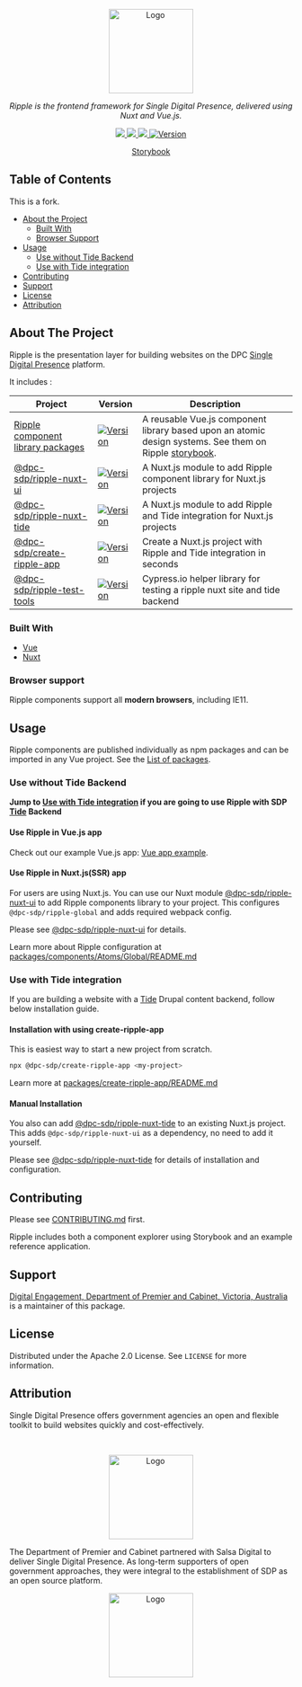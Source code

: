 <!-- PROJECT LOGO -->
<p align="center">
  <a href="https://github.com/dpc-sdp/ripple">
    <img src="docs/sdp-ripple.png" alt="Logo" height="150">
  </a>
</p>
<p align="center">
  <i>Ripple is the frontend framework for Single Digital Presence, delivered using Nuxt and Vue.js.</i>
</p>
<p align="center">
  <a href="https://circleci.com/gh/dpc-sdp/ripple/tree/master">
    <img src="https://circleci.com/gh/dpc-sdp/ripple/tree/master.svg?style=svg&circle-token=242dc8445ab25fb88fe506609fd7065cd1f78f7c">
  </a>
  <a href="https://vuejs.org">
    <img src="https://img.shields.io/badge/vue.js-2.x-green.svg?style=flat-square">
  </a>
  <a href="https://lernajs.io/">
    <img src="https://img.shields.io/badge/maintained%20with-lerna-cc00ff.svg">
  </a>
  <a href="https://www.npmjs.com/package/@dpc-sdp/ripple-global">
    <img src="https://img.shields.io/npm/v/@dpc-sdp/ripple-global.svg" alt="Version">
  </a>
</p>
<p align="center">
    <!-- <br />
    <a href="https://dpc-sdp.github.io/sdp-docs/ripple/"><strong>Documentation Site »</strong></a>
    <br />
    <br /> -->
    <a href="https://ripple.sdp.vic.gov.au/">Storybook</a>
    <!-- <a href="http://app-ripple-develop.lagoon.vicsdp.amazee.io">Reference Ripple site</a> -->
</p>

## Table of Contents

This is a fork.

* [About the Project](#about-the-project)
  * [Built With](#built-with)
  * [Browser Support](#browser-support)
* [Usage](#usage)
  * [Use without Tide Backend](#use-without-tide-backend)
  * [Use with Tide integration](#use-with-tide-integration)
* [Contributing](#contributing)
* [Support](#support)
* [License](#license)
* [Attribution](#attribution)

<!-- ABOUT THE PROJECT -->
## About The Project

Ripple is the presentation layer for building websites on the DPC [Single Digital Presence](https://www.singledigitalpresence.vic.gov.au/) platform.

It includes :

<table>
  <thead>
    <tr>
      <th>Project</th>
      <th>Version</th>
      <th>Description</th>
    </tr>
  </thead>
  <tbody>
    <tr>
      <td>
        <a href="https://github.com/dpc-sdp/ripple/blob/master/RIPPLE_COMPONENTS.md">
          Ripple component library packages
        </a>
      </td>
      <td>
        <a href="https://www.npmjs.com/package/@dpc-sdp/ripple-global">
          <img src="https://img.shields.io/npm/v/@dpc-sdp/ripple-global.svg" alt="Version">
        </a>
      </td>
      <td>
        A reusable Vue.js component library based upon an atomic design systems.
        See them on Ripple <a href="https://ripple.sdp.vic.gov.au/">storybook</a>.
      </td>
    </tr>
    <tr>
      <td>
        <a href="https://github.com/dpc-sdp/ripple/blob/master/packages/ripple-nuxt-ui">
          @dpc-sdp/ripple-nuxt-ui
        </a>
      </td>
      <td>
        <a href="https://www.npmjs.com/package/@dpc-sdp/ripple-nuxt-ui">
          <img src="https://img.shields.io/npm/v/@dpc-sdp/ripple-nuxt-ui.svg" alt="Version">
        </a>
      </td>
      <td>
        A Nuxt.js module to add Ripple component library for Nuxt.js projects
      </td>
    </tr>
    <tr>
      <td>
        <a href="https://github.com/dpc-sdp/ripple/blob/master/packages/ripple-nuxt-tide">
          @dpc-sdp/ripple-nuxt-tide
        </a>
      </td>
      <td>
        <a href="https://www.npmjs.com/package/@dpc-sdp/ripple-nuxt-tide">
          <img src="https://img.shields.io/npm/v/@dpc-sdp/ripple-nuxt-tide.svg" alt="Version">
        </a>
      </td>
      <td>
        A Nuxt.js module to add Ripple and Tide integration for Nuxt.js projects
      </td>
    </tr>
    <tr>
      <td>
        <a href="https://github.com/dpc-sdp/ripple/blob/master/packages/ripple-nuxt-ui">
          @dpc-sdp/create-ripple-app
        </a>
      </td>
      <td>
        <a href="https://www.npmjs.com/package/@dpc-sdp/create-ripple-app">
          <img src="https://img.shields.io/npm/v/@dpc-sdp/create-ripple-app" alt="Version">
        </a>
      </td>
      <td>
        Create a Nuxt.js project with Ripple and Tide integration in seconds
      </td>
    </tr>
    <tr>
      <td>
        <a href="https://github.com/dpc-sdp/ripple/blob/master/packages/ripple-test-tools">
          @dpc-sdp/ripple-test-tools
        </a>
      </td>
      <td>
        <a href="https://www.npmjs.com/package/@dpc-sdp/ripple-test-tools">
          <img src="https://img.shields.io/npm/v/@dpc-sdp/ripple-test-tools" alt="Version">
        </a>
      </td>
      <td>
        Cypress.io helper library for testing a ripple nuxt site and tide backend
      </td>
    </tr>

  </tbody>
</table>

### Built With

* [Vue](https://vuejs.org/)
* [Nuxt](https://nuxtjs.org)

### Browser support

Ripple components support all **modern browsers**, including IE11.

## Usage

Ripple components are published individually as npm packages and can be imported in any Vue project. See the [List of packages](https://github.com/dpc-sdp/ripple/blob/master/RIPPLE_COMPONENTS.md).

### Use without Tide Backend

**Jump to [Use with Tide integration](#use-with-tide-integration) if you are going to use Ripple with SDP [Tide](https://github.com/dpc-sdp/tide) Backend**

#### Use Ripple in Vue.js app

Check out our example Vue.js app: [Vue app example](https://github.com/dpc-sdp/ripple/tree/master/examples/vue-example-app).

#### Use Ripple in Nuxt.js(SSR) app

For users are using Nuxt.js. You can use our Nuxt module [@dpc-sdp/ripple-nuxt-ui](https://www.npmjs.com/package/@dpc-sdp/ripple-nuxt-ui) to add Ripple components library to your project. This configures `@dpc-sdp/ripple-global` and adds required webpack config.

Please see [@dpc-sdp/ripple-nuxt-ui](https://github.com/dpc-sdp/ripple/blob/master/packages/ripple-nuxt-ui/README.md) for details.

Learn more about Ripple configuration at [packages/components/Atoms/Global/README.md](https://github.com/dpc-sdp/ripple/blob/master/packages/components/Atoms/Global/README.md)

### Use with Tide integration

If you are building a website with a [Tide](https://github.com/dpc-sdp/tide) Drupal content backend, follow below installation guide.

#### Installation with using create-ripple-app

This is easiest way to start a new project from scratch.

```bash
npx @dpc-sdp/create-ripple-app <my-project>
```

Learn more at [packages/create-ripple-app/README.md](https://github.com/dpc-sdp/ripple/blob/master/packages/create-ripple-app/README.md)

#### Manual Installation

You also can add [@dpc-sdp/ripple-nuxt-tide](https://www.npmjs.com/package/@dpc-sdp/ripple-nuxt-tide) to an existing Nuxt.js project. This adds `@dpc-sdp/ripple-nuxt-ui` as a dependency, no need to add it yourself.

Please see [@dpc-sdp/ripple-nuxt-tide](https://github.com/dpc-sdp/ripple/blob/master/packages/ripple-nuxt-tide/README.md) for details of installation and configuration.

## Contributing

Please see [CONTRIBUTING.md](CONTRIBUTING.md) first.

Ripple includes both a component explorer using Storybook and an example reference application.

## Support

[Digital Engagement, Department of Premier and Cabinet, Victoria, Australia](https://github.com/dpc-sdp) is a maintainer of this package.

<!-- LICENSE -->
## License

Distributed under the Apache 2.0 License. See `LICENSE` for more information.

## Attribution

Single Digital Presence offers government agencies an open and flexible toolkit to build websites quickly and cost-effectively.

<!-- SDP LOGO -->
<br />
<p align="center">
  <a href="https://github.com/dpc-sdp/ripple">
    <img src="docs/sdp-vicgov.jpg" alt="Logo" height="150">
  </a>
</p>

The Department of Premier and Cabinet partnered with Salsa Digital to deliver Single Digital Presence. As long-term supporters of open government approaches, they were integral to the establishment of SDP as an open source platform.

<p align="center">
  <a href="https://salsadigital.com.au">
    <img src="docs/salsa-logo.png" alt="Logo" height="150">
  </a>
</p>
